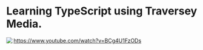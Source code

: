 # Learning TypeScript using Traversey Media.
https://www.youtube.com/watch?v=BCg4U1FzODs
<a href="url"><img src="https://devblogs.microsoft.com/typescript/wp-content/uploads/sites/11/2018/08/typescriptfeature.png" align="left" ></a>


